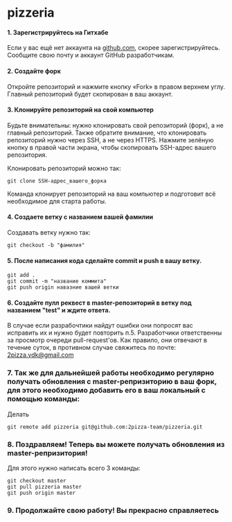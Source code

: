 # pizzeria

#### 1. Зарегистрируйтесь на Гитхабе

Если у вас ещё нет аккаунта на [github.com](https://github.com/join), скорее зарегистрируйтесь.
Сообщите свою почту и аккаунт GitHub разработчикам. 

#### 2. Создайте форк

Откройте репозиторий и нажмите кнопку «Fork» в правом верхнем углу. Главный репозиторий будет скопирован в ваш аккаунт.

#### 3. Клонируйте репозиторий на свой компьютер

Будьте внимательны: нужно клонировать свой репозиторий (форк), а не главный репозиторий. Также обратите внимание, что клонировать репозиторий нужно через SSH, а не через HTTPS. Нажмите зелёную кнопку в правой части экрана, чтобы скопировать SSH-адрес вашего репозитория.

Клонировать репозиторий можно так:

```
git clone SSH-адрес_вашего_форка
```

Команда клонирует репозиторий на ваш компьютер и подготовит всё необходимое для старта работы.

#### 4. Создаете ветку с названием вашей фамилии

Создавать ветку нужно так:

```
git checkout -b "фамилия"
```

#### 5. После написания кода сделайте commit и push в вашу ветку.

```
git add . 
git commit -m "название коммита"
git push origin навазние вашей ветки
```

#### 6. Создайте пулл реквест в master-репозиторий в ветку под названием "test" и ждите ответа.

В случае если разрабочтики найдут ошибки они попросят вас исправить их и нужно будет повторить п.5. Разработчики ответственны за просмотр очереди pull-request'ов. Как правило, они отвечают в течение суток, в противном случае свяжитесь по почте: 2pizza.vdk@gmail.com


### 7. Так же для дальнейшей работы необходимо регулярно получать обновления с master-репризиторию в ваш форк, для этого необходимо добавить его в ваш локальный с помощью команды:

Делать
```
git remote add pizzeria git@github.com:2pizza-team/pizzeria.git
```

### 8. Поздравляем! Теперь вы можете получать обновления из master-репризитория!

Для этого нужно написать всего 3 команды:

```
git checkout master
git pull pizzeria master
git push origin master

```

### 9. Продолжайте свою работу! Вы прекрасно справляетесь


